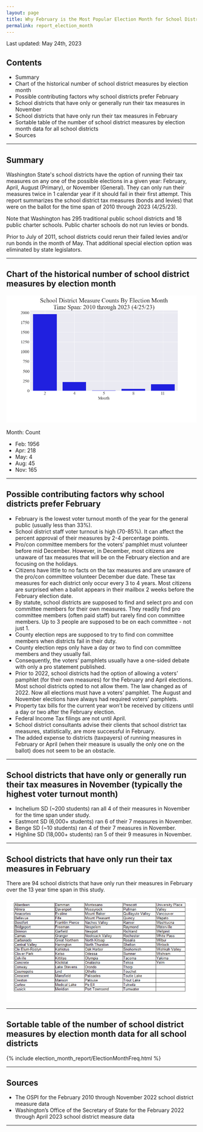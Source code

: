 ```yaml
---
layout: page
title: Why February is the Most Popular Election Month for School District Tax Measures
permalink: report_election_month
---
```


Last updated: May 24th, 2023

## Contents
- Summary
- Chart of the historical number of school district measures by election month
- Possible contributing factors why school districts prefer February
- School districts that have only or generally run their tax measures in November
- School districts that have only run their tax measures in February
- Sortable table of the number of school district measures by election month data for all school districts
- Sources

___

## Summary
Washington State's school districts have the option of running their tax measures on any one of the possible elections in a given year: February, April, August (Primary), or November (General).
They can only run their measures twice in 1 calendar year if it should fail in their first attempt. 
This report summarizes the school district tax measures (bonds and levies) that were on the ballot for the time span of 2010 through 2023 (4/25/23).

Note that Washington has 295 traditional public school districts and 18 public charter schools. Public charter schools 
do not run levies or bonds.

Prior to July of 2011, school districts could rerun their failed levies and/or run bonds in the month of May. That additional special election option was eliminated by state legislators. 

___

## Chart of the historical number of school district measures by election month
![Bar chart of measure counts by month](pagesManual/ElectionMonthReport/ElectionMonthFreqSummary.png "Measure Counts")

Month: Count
- Feb: 1956
- Apr: 218
- May: 4
- Aug: 45
- Nov: 165

___

## Possible contributing factors why school districts prefer February
- February is the lowest voter turnout month of the year for the general public (usually less than 33%).
- School district staff voter turnout is high (70-85%). It can affect the percent approval of their measures by 2-4 percentage points.
- Pro/con committee members for the voters’ pamphlet must volunteer before mid December. However, in December, most citizens are unaware of tax measures that will be on the February election and are focusing on the holidays.
- Citizens have little to no facts on the tax measures and are unaware of the pro/con committee volunteer December due date. These tax measures for each district only occur every 3 to 4 years. Most citizens are surprised 
when a ballot appears in their mailbox 2 weeks before the February election date.
- By statute, school districts are supposed to find and select pro and con committee members for their own measures. They readily find pro committee members (often paid staff) but rarely find con committee members. 
Up to 3 people are supposed to be on each committee - not just 1.
- County election reps are supposed to try to find con committee members when districts fail in their duty. 
- County election reps only have a day or two to find con committee members and they usually fail. 
- Consequently, the voters’ pamphlets usually have a one-sided debate with only a pro statement published.
- Prior to 2022, school districts had the option of allowing a voters’ pamphlet (for their own measures) for the February and April elections. Most school districts opted to not allow them. The law changed as of 2022. 
Now all elections must have a voters’ pamphlet. The August and November elections have always had required voters’ pamphlets.
- Property tax bills for the current year won’t be received by citizens until a day or two after the February election.
- Federal Income Tax filings are not until April.
- School district consultants advise their clients that school district tax measures, statistically, are more successful in February.
- The added expense to districts (taxpayers) of running measures in February or April (when their measure is usually the only one on the ballot) does not seem to be an obstacle.

___

## School districts that have only or generally run their tax measures in November (typically the highest voter turnout month)
- Inchelium SD (~200 students) ran all 4 of their measures in November for the time span under study.
- Eastmont SD (6,000+ students) ran 6 of their 7 measures in November.
- Benge SD (~10 students) ran 4 of their 7 measures in November.
- Highline SD (18,000+ students) ran 5 of their 9 measures in November.

___

## School districts that have only run their tax measures in February
There are 94 school districts that have only run their measures in February over the 13 year time span in this study.

![Table of districts that only has had Feb elections](pagesManual/ElectionMonthReport/FebOnlyDistricts.png "Feb Only Districts")

___

## Sortable table of the number of school district measures by election month data for all school districts

{% include election_month_report/ElectionMonthFreq.html %}

___

## Sources
- The OSPI for the February 2010 through November 2022 school district measure data
- Washington’s Office of the Secretary of State for the February 2022 through April 2023 school district measure data

___

